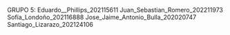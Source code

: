 GRUPO 5:
Eduardo__Phillips_202115611
Juan_Sebastian_Romero_202211973
Sofía_Londoño_202116888
Jose_Jaime_Antonio_Bulla_202020747
Santiago_Lizarazo_202124106
